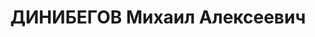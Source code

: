 ---
title: ДИНИБЕГОВ Михаил Алексеевич
description: 'Род. в 1901, г. Телави, армянин. Место проживания: г. Тбилиси. Род занятий:
  бывший лектор Тбилисского госуниверситета.

  Осужден Тройкой при НКВД ГССР 09.11.1937. Мера наказания: расстрел с конфискацией
  личного имущества. Дата расстрела: 10.11.1937'
---